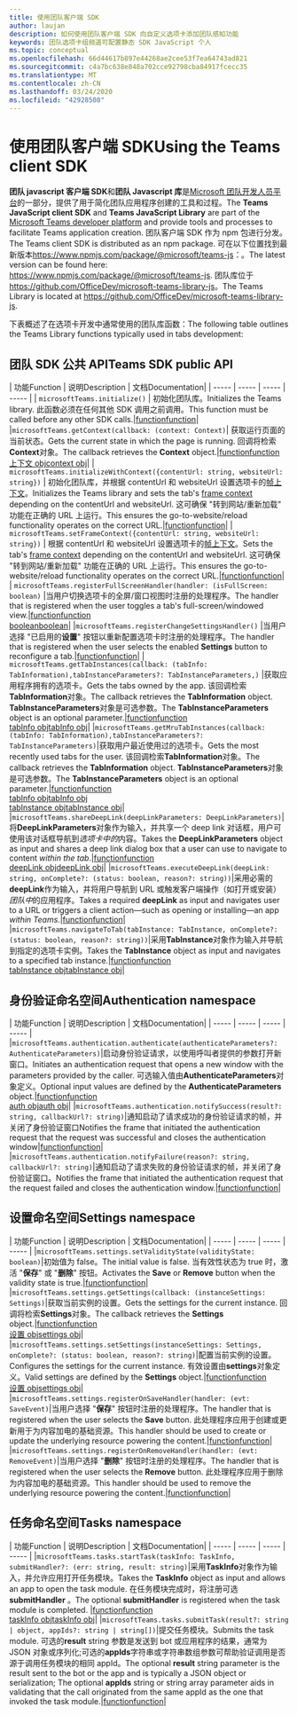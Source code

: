 ```yaml
---
title: 使用团队客户端 SDK
author: laujan
description: 如何使用团队客户端 SDK 向自定义选项卡添加团队感知功能
keywords: 团队选项卡组频道可配置静态 SDK JavaScript 个人
ms.topic: conceptual
ms.openlocfilehash: 66d44617b897e44268ae2cee53f7ea64743ad821
ms.sourcegitcommit: c4a7bc638e848a702cce92798cba84917fcecc35
ms.translationtype: MT
ms.contentlocale: zh-CN
ms.lasthandoff: 03/24/2020
ms.locfileid: "42928508"
---
```

# <a name="using-the-teams-client-sdk"></a><span data-ttu-id="bb316-104">使用团队客户端 SDK</span><span class="sxs-lookup"><span data-stu-id="bb316-104">Using the Teams client SDK</span></span>

<span data-ttu-id="bb316-105">**团队 javascript 客户端 SDK**和**团队 Javascript 库**是[Microsoft 团队开发人员平台](https://msdn.microsoft.com/microsoft-teams)的一部分，提供了用于简化团队应用程序创建的工具和过程。</span><span class="sxs-lookup"><span data-stu-id="bb316-105">The **Teams JavaScript client SDK**  and **Teams JavaScript Library** are part of the [Microsoft Teams developer platform](https://msdn.microsoft.com/microsoft-teams) and provide tools and processes to facilitate Teams application creation.</span></span> <span data-ttu-id="bb316-106">团队客户端 SDK 作为 npm 包进行分发。</span><span class="sxs-lookup"><span data-stu-id="bb316-106">The Teams client SDK is distributed as an npm package.</span></span> <span data-ttu-id="bb316-107">可在以下位置找到最新版本<https://www.npmjs.com/package/@microsoft/teams-js>：。</span><span class="sxs-lookup"><span data-stu-id="bb316-107">The latest version can be found here: <https://www.npmjs.com/package/@microsoft/teams-js>.</span></span> <span data-ttu-id="bb316-108">团队库位于<https://github.com/OfficeDev/microsoft-teams-library-js>。</span><span class="sxs-lookup"><span data-stu-id="bb316-108">The Teams Library is located at <https://github.com/OfficeDev/microsoft-teams-library-js>.</span></span>

<span data-ttu-id="bb316-109">下表概述了在选项卡开发中通常使用的团队库函数：</span><span class="sxs-lookup"><span data-stu-id="bb316-109">The following table outlines the Teams Library functions typically used in tabs development:</span></span>

## <a name="teams-sdk-public-api"></a><span data-ttu-id="bb316-110">团队 SDK 公共 API</span><span class="sxs-lookup"><span data-stu-id="bb316-110">Teams SDK public API</span></span> 

| <span data-ttu-id="bb316-111">功能</span><span class="sxs-lookup"><span data-stu-id="bb316-111">Function</span></span>  | <span data-ttu-id="bb316-112">说明</span><span class="sxs-lookup"><span data-stu-id="bb316-112">Description</span></span>          | <span data-ttu-id="bb316-113">文档</span><span class="sxs-lookup"><span data-stu-id="bb316-113">Documentation</span></span>|
| -----     | -----     | -----    | -----        |
| `microsoftTeams.initialize()` | <span data-ttu-id="bb316-114">初始化团队库。</span><span class="sxs-lookup"><span data-stu-id="bb316-114">Initializes the Teams library.</span></span> <span data-ttu-id="bb316-115">此函数必须在任何其他 SDK 调用之前调用。</span><span class="sxs-lookup"><span data-stu-id="bb316-115">This function must be called before any other SDK calls.</span></span>|[<span data-ttu-id="bb316-116">function</span><span class="sxs-lookup"><span data-stu-id="bb316-116">function</span></span>](/javascript/api/@microsoft/teams-js/microsoftteams?view=msteams-client-js-latest#initialize-any-)|
|`microsoftTeams.getContext(callback: (context: Context)`| <span data-ttu-id="bb316-117">获取运行页面的当前状态。</span><span class="sxs-lookup"><span data-stu-id="bb316-117">Gets the current state in which the page is running.</span></span> <span data-ttu-id="bb316-118">回调将检索**Context**对象。</span><span class="sxs-lookup"><span data-stu-id="bb316-118">The callback retrieves the **Context** object.</span></span>|[<span data-ttu-id="bb316-119">function</span><span class="sxs-lookup"><span data-stu-id="bb316-119">function</span></span>](/javascript/api/@microsoft/teams-js/microsoftteams?view=msteams-client-js-latest#getcontext--context--context-----void-)<br/>[<span data-ttu-id="bb316-120">上下文 obj</span><span class="sxs-lookup"><span data-stu-id="bb316-120">context obj</span></span>](/javascript/api/@microsoft/teams-js/microsoftteams.context?view=msteams-client-js-latest)|
| `microsoftTeams.initializeWithContext({contentUrl: string, websiteUrl: string})` | <span data-ttu-id="bb316-121">初始化团队库，并根据 contentUrl 和 websiteUrl 设置选项卡的[帧上下文](/javascript/api/@microsoft/teams-js/microsoftteams.framecontext?view=msteams-client-js-latest)。</span><span class="sxs-lookup"><span data-stu-id="bb316-121">Initializes the Teams library and sets the tab's [frame context](/javascript/api/@microsoft/teams-js/microsoftteams.framecontext?view=msteams-client-js-latest) depending on the contentUrl and websiteUrl.</span></span> <span data-ttu-id="bb316-122">这可确保 "转到网站/重新加载" 功能在正确的 URL 上运行。</span><span class="sxs-lookup"><span data-stu-id="bb316-122">This ensures the go-to-website/reload functionality operates on the correct URL.</span></span>|[<span data-ttu-id="bb316-123">function</span><span class="sxs-lookup"><span data-stu-id="bb316-123">function</span></span>](/javascript/api/@microsoft/teams-js/microsoftteams?view=msteams-client-js-latest#initializewithframecontext-framecontext--------void--string---)|
| `microsoftTeams.setFrameContext({contentUrl: string, websiteUrl: string})` | <span data-ttu-id="bb316-124">根据 contentUrl 和 websiteUrl 设置选项卡的[帧上下文](/javascript/api/@microsoft/teams-js/microsoftteams.framecontext?view=msteams-client-js-latest)。</span><span class="sxs-lookup"><span data-stu-id="bb316-124">Sets the tab's [frame context](/javascript/api/@microsoft/teams-js/microsoftteams.framecontext?view=msteams-client-js-latest) depending on the contentUrl and websiteUrl.</span></span> <span data-ttu-id="bb316-125">这可确保 "转到网站/重新加载" 功能在正确的 URL 上运行。</span><span class="sxs-lookup"><span data-stu-id="bb316-125">This ensures the go-to-website/reload functionality operates on the correct URL.</span></span>|[<span data-ttu-id="bb316-126">function</span><span class="sxs-lookup"><span data-stu-id="bb316-126">function</span></span>](/javascript/api/@microsoft/teams-js/microsoftteams?view=msteams-client-js-latest#setframecontext-framecontext-)|
| `microsoftTeams.registerFullScreenHandler(handler: (isFullScreen: boolean)` |<span data-ttu-id="bb316-127">当用户切换选项卡的全屏/窗口视图时注册的处理程序。</span><span class="sxs-lookup"><span data-stu-id="bb316-127">The handler that is registered when the user toggles a tab's full-screen/windowed view.</span></span>|[<span data-ttu-id="bb316-128">function</span><span class="sxs-lookup"><span data-stu-id="bb316-128">function</span></span>](/javascript/api/@microsoft/teams-js/microsoftteams?view=msteams-client-js-latest#registerfullscreenhandler--isfullscreen--boolean-----void-)<br/>[<span data-ttu-id="bb316-129">boolean</span><span class="sxs-lookup"><span data-stu-id="bb316-129">boolean</span></span>](/javascript/api/@microsoft/teams-js/microsoftteams.context?view=msteams-client-js-latest#isfullscreen)|
|`microsoftTeams.registerChangeSettingsHandler()` |<span data-ttu-id="bb316-130">当用户选择 "已启用的**设置**" 按钮以重新配置选项卡时注册的处理程序。</span><span class="sxs-lookup"><span data-stu-id="bb316-130">The handler that is registered when the user selects the enabled **Settings** button to reconfigure a tab.</span></span>|[<span data-ttu-id="bb316-131">function</span><span class="sxs-lookup"><span data-stu-id="bb316-131">function</span></span>](/javascript/api/@microsoft/teams-js/microsoftteams?view=msteams-client-js-latest#registerchangesettingshandler-------void-)|
| `microsoftTeams.getTabInstances(callback: (tabInfo: TabInformation),tabInstanceParameters?: TabInstanceParameters,)` |<span data-ttu-id="bb316-132">获取应用程序拥有的选项卡。</span><span class="sxs-lookup"><span data-stu-id="bb316-132">Gets the tabs owned by the app.</span></span> <span data-ttu-id="bb316-133">该回调检索**TabInformation**对象。</span><span class="sxs-lookup"><span data-stu-id="bb316-133">The callback retrieves the **TabInformation** object.</span></span> <span data-ttu-id="bb316-134">**TabInstanceParameters**对象是可选参数。</span><span class="sxs-lookup"><span data-stu-id="bb316-134">The **TabInstanceParameters** object is an optional parameter.</span></span>|[<span data-ttu-id="bb316-135">function</span><span class="sxs-lookup"><span data-stu-id="bb316-135">function</span></span>](/javascript/api/@microsoft/teams-js/microsoftteams?view=msteams-client-js-latest#gettabinstances--tabinfo--tabinformation-----void--tabinstanceparameters-)<br/>[<span data-ttu-id="bb316-136">tabInfo obj</span><span class="sxs-lookup"><span data-stu-id="bb316-136">tabInfo obj</span></span>](/javascript/api/@microsoft/teams-js/microsoftteams.tabinformation?view=msteams-client-js-latest)|
|`microsoftTeams.getMruTabInstances(callback: (tabInfo: TabInformation),tabInstanceParameters?: TabInstanceParameters)`|<span data-ttu-id="bb316-137">获取用户最近使用过的选项卡。</span><span class="sxs-lookup"><span data-stu-id="bb316-137">Gets the most recently used tabs for the user.</span></span> <span data-ttu-id="bb316-138">该回调检索**TabInformation**对象。</span><span class="sxs-lookup"><span data-stu-id="bb316-138">The callback retrieves the **TabInformation** object.</span></span> <span data-ttu-id="bb316-139">**TabInstanceParameters**对象是可选参数。</span><span class="sxs-lookup"><span data-stu-id="bb316-139">The **TabInstanceParameters** object is an optional parameter.</span></span>|[<span data-ttu-id="bb316-140">function</span><span class="sxs-lookup"><span data-stu-id="bb316-140">function</span></span>](/javascript/api/@microsoft/teams-js/microsoftteams?view=msteams-client-js-latest#getmrutabinstances--tabinfo--tabinformation-----void--tabinstanceparameters-)<br/>[<span data-ttu-id="bb316-141">tabInfo obj</span><span class="sxs-lookup"><span data-stu-id="bb316-141">tabInfo obj</span></span>](/javascript/api/@microsoft/teams-js/microsoftteams.teaminformation?view=msteams-client-js-latest)<br/>[<span data-ttu-id="bb316-142">tabInstance obj</span><span class="sxs-lookup"><span data-stu-id="bb316-142">tabInstance obj</span></span>](/javascript/api/@microsoft/teams-js/microsoftteams.tabinstanceparameters?view=msteams-client-js-latest)|
|`microsoftTeams.shareDeepLink(deepLinkParameters: DeepLinkParameters)`|<span data-ttu-id="bb316-143">将**DeepLinkParameters**对象作为输入，并共享一个 deep link 对话框，用户可使用该对话框导航到*选项卡中的*内容。</span><span class="sxs-lookup"><span data-stu-id="bb316-143">Takes the **DeepLinkParameters** object as input and shares a deep link dialog box that a user can use to navigate to content *within the tab*.</span></span>|[<span data-ttu-id="bb316-144">function</span><span class="sxs-lookup"><span data-stu-id="bb316-144">function</span></span>](/javascript/api/@microsoft/teams-js/microsoftteams?view=msteams-client-js-latest#sharedeeplink-deeplinkparameters-)<br/>[<span data-ttu-id="bb316-145">deepLink obj</span><span class="sxs-lookup"><span data-stu-id="bb316-145">deepLink obj</span></span>](/javascript/api/@microsoft/teams-js/microsoftteams.deeplinkparameters?view=msteams-client-js-latest)|
|`microsoftTeams.executeDeepLink(deepLink: string, onComplete?: (status: boolean, reason?: string))`|<span data-ttu-id="bb316-146">采用必需的**deepLink**作为输入，并将用户导航到 URL 或触发客户端操作（如打开或安装）*团队中*的应用程序。</span><span class="sxs-lookup"><span data-stu-id="bb316-146">Takes a required **deepLink** as input and navigates user to a URL or triggers a client action—such as opening or installing—an app *within Teams*.</span></span>|[<span data-ttu-id="bb316-147">function</span><span class="sxs-lookup"><span data-stu-id="bb316-147">function</span></span>](/javascript/api/@microsoft/teams-js/microsoftteams?view=msteams-client-js-latest#executedeeplink-string---status--boolean--reason---string-----void-)|
|`microsoftTeams.navigateToTab(tabInstance: TabInstance, onComplete?: (status: boolean, reason?: string))`|<span data-ttu-id="bb316-148">采用**TabInstance**对象作为输入并导航到指定的选项卡实例。</span><span class="sxs-lookup"><span data-stu-id="bb316-148">Takes the **TabInstance** object as input and navigates to a specified tab instance.</span></span>|[<span data-ttu-id="bb316-149">function</span><span class="sxs-lookup"><span data-stu-id="bb316-149">function</span></span>](/javascript/api/@microsoft/teams-js/microsoftteams?view=msteams-client-js-latest#navigatetotab-tabinstance-)<br/>[<span data-ttu-id="bb316-150">tabInstance obj</span><span class="sxs-lookup"><span data-stu-id="bb316-150">tabInstance obj</span></span>](/javascript/api/@microsoft/teams-js/microsoftteams.tabinstance?view=msteams-client-js-latest)|

## <a name="authentication-namespace"></a><span data-ttu-id="bb316-151">身份验证命名空间</span><span class="sxs-lookup"><span data-stu-id="bb316-151">Authentication namespace</span></span>

| <span data-ttu-id="bb316-152">功能</span><span class="sxs-lookup"><span data-stu-id="bb316-152">Function</span></span>  | <span data-ttu-id="bb316-153">说明</span><span class="sxs-lookup"><span data-stu-id="bb316-153">Description</span></span>          | <span data-ttu-id="bb316-154">文档</span><span class="sxs-lookup"><span data-stu-id="bb316-154">Documentation</span></span>|
| -----     | -----     | -----    | -----        |
|`microsoftTeams.authentication.authenticate(authenticateParameters?: AuthenticateParameters)`|<span data-ttu-id="bb316-155">启动身份验证请求，以使用呼叫者提供的参数打开新窗口。</span><span class="sxs-lookup"><span data-stu-id="bb316-155">Initiates an authentication request that opens a new window with the parameters provided by the caller.</span></span> <span data-ttu-id="bb316-156">可选输入值由**AuthenticateParameters**对象定义。</span><span class="sxs-lookup"><span data-stu-id="bb316-156">Optional input values are defined by the **AuthenticateParameters** object.</span></span>|[<span data-ttu-id="bb316-157">function</span><span class="sxs-lookup"><span data-stu-id="bb316-157">function</span></span>](/javascript/api/@microsoft/teams-js/microsoftteams.authentication?view=msteams-client-js-latest#authenticate-authenticateparameters-)<br/>[<span data-ttu-id="bb316-158">auth obj</span><span class="sxs-lookup"><span data-stu-id="bb316-158">auth obj</span></span>](/javascript/api/@microsoft/teams-js/microsoftteams.authentication.authenticateparameters?view=msteams-client-js-latest)|
|`microsoftTeams.authentication.notifySuccess(result?: string, callbackUrl?: string)`|<span data-ttu-id="bb316-159">通知启动了请求成功的身份验证请求的帧，并关闭了身份验证窗口</span><span class="sxs-lookup"><span data-stu-id="bb316-159">Notifies the frame that initiated the authentication request that the request was successful and closes the authentication window</span></span>|[<span data-ttu-id="bb316-160">function</span><span class="sxs-lookup"><span data-stu-id="bb316-160">function</span></span>](/javascript/api/@microsoft/teams-js/microsoftteams.authentication?view=msteams-client-js-latest#notifysuccess-string--string-)|
|`microsoftTeams.authentication.notifyFailure(reason?: string, callbackUrl?: string)`|<span data-ttu-id="bb316-161">通知启动了请求失败的身份验证请求的帧，并关闭了身份验证窗口。</span><span class="sxs-lookup"><span data-stu-id="bb316-161">Notifies the frame that initiated the authentication request that the request failed and closes the authentication window.</span></span>|[<span data-ttu-id="bb316-162">function</span><span class="sxs-lookup"><span data-stu-id="bb316-162">function</span></span>](/javascript/api/@microsoft/teams-js/microsoftteams.authentication?view=msteams-client-js-latest#notifyfailure-string--string-)|

## <a name="settings-namespace"></a><span data-ttu-id="bb316-163">设置命名空间</span><span class="sxs-lookup"><span data-stu-id="bb316-163">Settings namespace</span></span>

| <span data-ttu-id="bb316-164">功能</span><span class="sxs-lookup"><span data-stu-id="bb316-164">Function</span></span>  | <span data-ttu-id="bb316-165">说明</span><span class="sxs-lookup"><span data-stu-id="bb316-165">Description</span></span>          | <span data-ttu-id="bb316-166">文档</span><span class="sxs-lookup"><span data-stu-id="bb316-166">Documentation</span></span>|
| -----     | -----     | -----    | -----        |
|`microsoftTeams.settings.setValidityState(validityState: boolean)`|<span data-ttu-id="bb316-167">初始值为 false。</span><span class="sxs-lookup"><span data-stu-id="bb316-167">The initial value is false.</span></span> <span data-ttu-id="bb316-168">当有效性状态为 true 时，激活 "**保存**" 或 "**删除**" 按钮。</span><span class="sxs-lookup"><span data-stu-id="bb316-168">Activates the **Save** or **Remove** button when the validity state is true.</span></span>|[<span data-ttu-id="bb316-169">function</span><span class="sxs-lookup"><span data-stu-id="bb316-169">function</span></span>](/javascript/api/@microsoft/teams-js/microsoftteams.settings?view=msteams-client-js-latest#setvaliditystate-boolean-)|
|`microsoftTeams.settings.getSettings(callback: (instanceSettings: Settings)`|<span data-ttu-id="bb316-170">获取当前实例的设置。</span><span class="sxs-lookup"><span data-stu-id="bb316-170">Gets the settings for the current instance.</span></span> <span data-ttu-id="bb316-171">回调将检索**Settings**对象。</span><span class="sxs-lookup"><span data-stu-id="bb316-171">The callback retrieves the **Settings** object.</span></span>|[<span data-ttu-id="bb316-172">function</span><span class="sxs-lookup"><span data-stu-id="bb316-172">function</span></span>](/javascript/api/@microsoft/teams-js/microsoftteams.settings?view=msteams-client-js-latest#getsettings--instancesettings--settings-----void-)<br/>[<span data-ttu-id="bb316-173">设置 obj</span><span class="sxs-lookup"><span data-stu-id="bb316-173">settings obj</span></span>](/javascript/api/@microsoft/teams-js/microsoftteams.settings.settings?view=msteams-client-js-latest)|
|`microsoftTeams.settings.setSettings(instanceSettings: Settings, onComplete?: (status: boolean, reason?: string)`|<span data-ttu-id="bb316-174">配置当前实例的设置。</span><span class="sxs-lookup"><span data-stu-id="bb316-174">Configures the settings for the current instance.</span></span> <span data-ttu-id="bb316-175">有效设置由**settings**对象定义。</span><span class="sxs-lookup"><span data-stu-id="bb316-175">Valid settings are defined by the **Settings** object.</span></span>|[<span data-ttu-id="bb316-176">function</span><span class="sxs-lookup"><span data-stu-id="bb316-176">function</span></span>](/javascript/api/@microsoft/teams-js/microsoftteams.settings?view=msteams-client-js-latest#setsettings-settings-)<br/>[<span data-ttu-id="bb316-177">设置 obj</span><span class="sxs-lookup"><span data-stu-id="bb316-177">settings obj</span></span>](/javascript/api/@microsoft/teams-js/microsoftteams.settings.settings?view=msteams-client-js-latest)|
|`microsoftTeams.settings.registerOnSaveHandler(handler: (evt: SaveEvent)`|<span data-ttu-id="bb316-178">当用户选择 "**保存**" 按钮时注册的处理程序。</span><span class="sxs-lookup"><span data-stu-id="bb316-178">The handler that is registered when the user selects the **Save** button.</span></span> <span data-ttu-id="bb316-179">此处理程序应用于创建或更新用于为内容加电的基础资源。</span><span class="sxs-lookup"><span data-stu-id="bb316-179">This handler should be used to create or update the underlying resource powering the content.</span></span>|[<span data-ttu-id="bb316-180">function</span><span class="sxs-lookup"><span data-stu-id="bb316-180">function</span></span>](/javascript/api/@microsoft/teams-js/microsoftteams.settings?view=msteams-client-js-latest#registeronsavehandler--evt--saveevent-----void-)|
|`microsoftTeams.settings.registerOnRemoveHandler(handler: (evt: RemoveEvent)`|<span data-ttu-id="bb316-181">当用户选择 "**删除**" 按钮时注册的处理程序。</span><span class="sxs-lookup"><span data-stu-id="bb316-181">The handler that is registered when the user selects the **Remove** button.</span></span> <span data-ttu-id="bb316-182">此处理程序应用于删除为内容加电的基础资源。</span><span class="sxs-lookup"><span data-stu-id="bb316-182">This handler should be used to remove the underlying resource powering the content.</span></span>|[<span data-ttu-id="bb316-183">function</span><span class="sxs-lookup"><span data-stu-id="bb316-183">function</span></span>](/javascript/api/@microsoft/teams-js/microsoftteams.settings?view=msteams-client-js-latest#registeronremovehandler--evt--removeevent-----void-)|

## <a name="tasks-namespace"></a><span data-ttu-id="bb316-184">任务命名空间</span><span class="sxs-lookup"><span data-stu-id="bb316-184">Tasks namespace</span></span>

| <span data-ttu-id="bb316-185">功能</span><span class="sxs-lookup"><span data-stu-id="bb316-185">Function</span></span>  | <span data-ttu-id="bb316-186">说明</span><span class="sxs-lookup"><span data-stu-id="bb316-186">Description</span></span>          | <span data-ttu-id="bb316-187">文档</span><span class="sxs-lookup"><span data-stu-id="bb316-187">Documentation</span></span>|
| -----     | -----     | -----    | -----        |
|`microsoftTeams.tasks.startTask(taskInfo: TaskInfo, submitHandler?: (err: string, result: string)`|<span data-ttu-id="bb316-188">采用**TaskInfo**对象作为输入，并允许应用打开任务模块。</span><span class="sxs-lookup"><span data-stu-id="bb316-188">Takes the **TaskInfo** object as input and allows an app to open the task module.</span></span> <span data-ttu-id="bb316-189">在任务模块完成时，将注册可选**submitHandler** 。</span><span class="sxs-lookup"><span data-stu-id="bb316-189">The optional **submitHandler** is registered when the task module is completed.</span></span> |[<span data-ttu-id="bb316-190">function</span><span class="sxs-lookup"><span data-stu-id="bb316-190">function</span></span>](/javascript/api/@microsoft/teams-js/microsoftteams.tasks?view=msteams-client-js-latest#starttask-taskinfo---err--string--result--string-----void-)<br/>[<span data-ttu-id="bb316-191">taskInfo obj</span><span class="sxs-lookup"><span data-stu-id="bb316-191">taskInfo obj</span></span>](/javascript/api/@microsoft/teams-js/microsoftteams.taskinfo?view=msteams-client-js-latest)|
|`microsoftTeams.tasks.submitTask(result?: string | object, appIds?: string | string[])`|<span data-ttu-id="bb316-192">提交任务模块。</span><span class="sxs-lookup"><span data-stu-id="bb316-192">Submits the task module.</span></span> <span data-ttu-id="bb316-193">可选的**result** string 参数是发送到 bot 或应用程序的结果，通常为 JSON 对象或序列化;可选的**appIds**字符串或字符串数组参数可帮助验证调用是否源于调用任务模块的相同 appId。</span><span class="sxs-lookup"><span data-stu-id="bb316-193">The optional **result** string parameter is the result sent to the bot or the app and is typically a JSON object or serialization; The optional **appIds** string or string array parameter aids in validating that the call originated from the same appId as the one that invoked the task module.</span></span>|[<span data-ttu-id="bb316-194">function</span><span class="sxs-lookup"><span data-stu-id="bb316-194">function</span></span>](/javascript/api/@microsoft/teams-js/microsoftteams.tasks?view=msteams-client-js-latest#submittask-string---object--string---string---)|